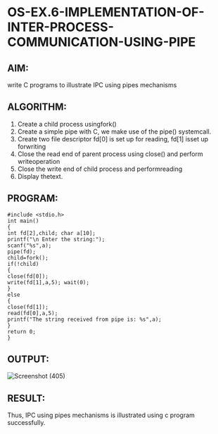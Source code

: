 # OS-EX.6-IMPLEMENTATION-OF-INTER-PROCESS-COMMUNICATION-USING-PIPE

## AIM:

write C programs to illustrate IPC using pipes mechanisms


## ALGORITHM:

1. Create a child process usingfork()
2. Create a simple pipe with C, we make use of the pipe() systemcall.
3. Create two file descriptor fd[0] is set up for reading, fd[1] isset up forwriting
4. Close the read end of parent process using close() and perform writeoperation
5. Close the write end of child process and performreading
6. Display thetext.



## PROGRAM:

```
#include <stdio.h>
int main()
{
int fd[2],child; char a[10];
printf("\n Enter the string:");
scanf("%s",a);
pipe(fd);
child=fork();
if(!child)
{
close(fd[0]);
write(fd[1],a,5); wait(0);
}
else
{
close(fd[1]);
read(fd[0],a,5);
printf("The string received from pipe is: %s",a);
}
return 0;
}

```


## OUTPUT:

![Screenshot (405)](https://github.com/Aishwarya-TM/OS-EX.6-IMPLEMENTATION-OF-INTER-PROCESS-COMMUNICATION-USING-PIPE/assets/127846109/1efb48e4-8b32-4220-b5ec-fe59a6c1d123)


## RESULT:

 Thus, IPC using pipes mechanisms is illustrated using c program successfully.
